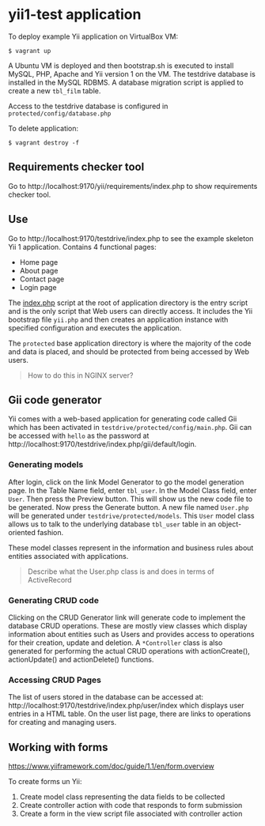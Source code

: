 # yii1-test application

To deploy example Yii application on VirtualBox VM:
```
$ vagrant up
```

A Ubuntu VM is deployed and then bootstrap.sh is executed to install MySQL, PHP,
Apache and Yii version 1 on the VM. The testdrive database is installed in the
MySQL RDBMS. A database migration script is applied to create a new `tbl_film` 
table.

Access to the testdrive database is configured in 
`protected/config/database.php`

To delete application:
```
$ vagrant destroy -f
```

## Requirements checker tool

Go to http://localhost:9170/yii/requirements/index.php to show requirements 
checker tool.


## Use

Go to http://localhost:9170/testdrive/index.php to see the example skeleton
Yii 1 application. Contains 4 functional pages:
* Home page
* About page
* Contact page
* Login page

The [index.php](http://localhost:9170/testdrive/index.php) script at the root of 
application directory is the entry script and is the only script that Web users 
can directly access. It includes the Yii bootstrap file `yii.php` and then 
creates an application instance with specified configuration and executes the 
application.

The `protected` base application directory is where the majority of the code and 
data is placed, and should be protected from being accessed by Web users.

>How to do this in NGINX server?

## Gii code generator

Yii comes with a web-based application for generating code called Gii which has
been activated in `testdrive/protected/config/main.php`. Gii can be accessed 
with `hello` as the password at 
http://localhost:9170/testdrive/index.php/gii/default/login.

### Generating models

After login, click on the link Model Generator to go the model generation page.
In the Table Name field, enter `tbl_user`. In the Model Class field, enter `User`. 
Then press the Preview button. This will show us the new code file to be 
generated. Now press the Generate button. A new file named `User.php` will be 
generated under `testdrive/protected/models`. This `User` model class allows us 
to talk to the underlying database `tbl_user` table in an object-oriented 
fashion.

These model classes represent in the information and business rules about 
entities associated with applications.

>Describe what the User.php class is and does in terms of ActiveRecord

### Generating CRUD code

Clicking on the CRUD Generator link will generate code to implement the database 
CRUD operations. These are mostly view classes which display information about
entities such as Users and provides access to operations for their creation, 
update and deletion. A `*Controller` class is also generated for performing the
actual CRUD operations with actionCreate(), actionUpdate() and actionDelete()
functions.

### Accessing CRUD Pages

The list of users stored in the database can be accessed at: 
http://localhost:9170/testdrive/index.php/user/index which displays user entries
in a HTML table. On the user list page, there are links to operations for 
creating and managing users.

## Working with forms

https://www.yiiframework.com/doc/guide/1.1/en/form.overview

To create forms un Yii:

1. Create model class representing the data fields to be collected
2. Create controller action with code that responds to form submission
3. Create a form in the view script file associated with controller action

